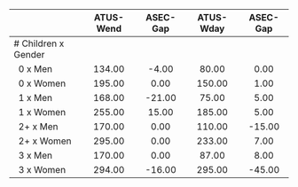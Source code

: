 
|                      |    ATUS-Wend |     ASEC-Gap |    ATUS-Wday |     ASEC-Gap |
| -------------------- | :----------: | :----------: | :----------: | :----------: |
| # Children x Gender  |              |              |              |              |
| &nbsp;&nbsp;0 x Men  |       134.00 |        -4.00 |        80.00 |         0.00 |
| &nbsp;&nbsp;0 x Women |       195.00 |         0.00 |       150.00 |         1.00 |
| &nbsp;&nbsp;1 x Men  |       168.00 |       -21.00 |        75.00 |         5.00 |
| &nbsp;&nbsp;1 x Women |       255.00 |        15.00 |       185.00 |         5.00 |
| &nbsp;&nbsp;2+ x Men |       170.00 |         0.00 |       110.00 |       -15.00 |
| &nbsp;&nbsp;2+ x Women |       295.00 |         0.00 |       233.00 |         7.00 |
| &nbsp;&nbsp;3 x Men  |       170.00 |         0.00 |        87.00 |         8.00 |
| &nbsp;&nbsp;3 x Women |       294.00 |       -16.00 |       295.00 |       -45.00 |

